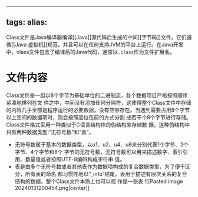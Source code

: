 


---
tags: 
alias:
---
Class文件是Java编译器编译[[Java]]源代码后生成的中间[[字节码]]文件。它们遵循[[Java 虚拟机]]规范，并且可以在任何支持JVM的平台上运行。在Java开发中，class文件包含了编译后的Java代码，通常以`.class`作为文件扩展名。

# 文件内容

Class文件是一组以8个字节为基础单位的二进制流，各个数据项目严格按照顺序紧凑地排列在文 件之中，中间没有添加任何分隔符，这使得整个Class文件中存储的内容几乎全部是程序运行的必要数据，没有空隙存在。当遇到需要占用8个字节以上空间的数据项时，则会按照高位在前的方式分割 成若干个8个字节进行存储。
Class文件格式采用一种类似于C语言结构体的伪结构来存储数 据，这种伪结构中只有两种数据类型:“无符号数”和“表”。
- 无符号数属于基本的数据类型，以u1、u2、u4、u8来分别代表1个字节、2个字节、4个字节和8个 字节的无符号数，无符号数可以用来描述数字、索引引用、数量值或者按照UTF-8编码构成字符串 值。
- 表是由多个无符号数或者其他表作为数据项构成的复合数据类型，为了便于区分，所有表的命名 都习惯性地以“\_info”结尾。表用于描述有层次关系的复合结构的数据，整个Class文件本质上也可以视 作是一张表
![[Pasted image 20240131200454.png|center]]



